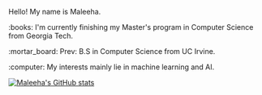 <p> Hello! My name is Maleeha. </p>

<p> :books: I'm currently finishing my Master's program in Computer Science from Georgia Tech. </p>

<p> :mortar_board: Prev: B.S in Computer Science from UC Irvine.</p> 

<p> :computer: My interests mainly lie in machine learning and AI. </p>


[![Maleeha's GitHub stats](https://github-readme-stats.vercel.app/api?username=Mimran0715)](https://github.com/Mimran0715/github-readme-stats)
